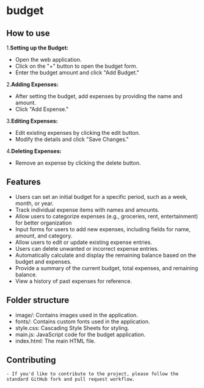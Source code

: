 # budget

## How to use

1.**Setting up the Budget:**
  - Open the web application.
  - Click on the "+" button to open the budget form.
  - Enter the budget amount and click "Add Budget."
  
2.**Adding Expenses:**
  - After setting the budget, add expenses by providing the name and amount.
  - Click "Add Expense."
  
3.**Editing Expenses:**
  - Edit existing expenses by clicking the edit button.
  - Modify the details and click "Save Changes."
  
4.**Deleting Expenses:**
  - Remove an expense by clicking the delete button.

## Features

  - Users can set an initial budget for a specific period, such as a week, month, or year.
  - Track individual expense items with names and amounts.
  - Allow users to categorize expenses (e.g., groceries, rent, entertainment) for better organization
  - Input forms for users to add new expenses, including fields for name, amount, and category.
  - Allow users to edit or update existing expense entries.
  - Users can delete unwanted or incorrect expense entries.
  - Automatically calculate and display the remaining balance based on the budget and expenses.
  - Provide a summary of the current budget, total expenses, and remaining balance.
  - View a history of past expenses for reference.
  
## Folder structure
  
  - image/: Contains images used in the application.
  - fonts/: Contains custom fonts used in the application.
  - style.css: Cascading Style Sheets for styling.
  - main.js: JavaScript code for the budget application.
  - index.html: The main HTML file.

## Contributing
  
    - If you'd like to contribute to the project, please follow the standard GitHub fork and pull request workflow.
